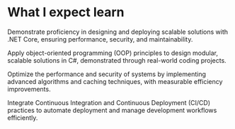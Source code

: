 # What I expect learn

Demonstrate proficiency in designing and deploying scalable solutions with .NET Core, ensuring performance, security, and maintainability.

Apply object-oriented programming (OOP) principles to design modular, scalable solutions in C#, demonstrated through real-world coding projects.

Optimize the performance and security of systems by implementing advanced algorithms and caching techniques, with measurable efficiency improvements.

Integrate Continuous Integration and Continuous Deployment (CI/CD) practices to automate deployment and manage development workflows efficiently.
